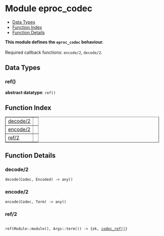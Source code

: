 

# Module eproc_codec #
* [Data Types](#types)
* [Function Index](#index)
* [Function Details](#functions)

__This module defines the `eproc_codec` behaviour.__
<br></br>
 Required callback functions: `encode/2`, `decode/2`.

<a name="types"></a>

## Data Types ##




### <a name="type-ref">ref()</a> ###


__abstract datatype__: `ref()`

<a name="index"></a>

## Function Index ##


<table width="100%" border="1" cellspacing="0" cellpadding="2" summary="function index"><tr><td valign="top"><a href="#decode-2">decode/2</a></td><td></td></tr><tr><td valign="top"><a href="#encode-2">encode/2</a></td><td></td></tr><tr><td valign="top"><a href="#ref-2">ref/2</a></td><td></td></tr></table>


<a name="functions"></a>

## Function Details ##

<a name="decode-2"></a>

### decode/2 ###

`decode(Codec, Encoded) -> any()`


<a name="encode-2"></a>

### encode/2 ###

`encode(Codec, Term) -> any()`


<a name="ref-2"></a>

### ref/2 ###


<pre><code>
ref(Module::module(), Args::term()) -&gt; {ok, <a href="#type-codec_ref">codec_ref()</a>}
</code></pre>

<br></br>



